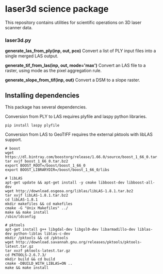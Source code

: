 # laser3d science package

This repository contains utilities for scientific operations on 3D laser scanner data.

### laser3d.py

**generate_las_from_ply(inp, out, pco)**
Convert a list of PLY input files into a single merged LAS output.

**generate_tif_from_las(inp, out, mode='max')**
Convert an LAS file to a raster, using mode as the pixel aggregation rule.

**generate_slope_from_tif(inp, out)**
Convert a DSM to a slope raster.

## Installing dependencies

This package has several dependencies. 

Conversion from PLY to LAS requires plyfile and laspy python libraries. 
```
pip install laspy plyfile
```

Conversion from LAS to GeoTIFF requires the external pktools with libLAS support.
```
# boost
wget https://dl.bintray.com/boostorg/release/1.66.0/source/boost_1_66_0.tar.bz2
tar xvjf boost_1_66_0.tar.bz2
export BOOST_ROOT=/boost/boost_1_66_0
export BOOST_LIBRARYDIR=/boost/boost_1_66_0/libs

# libLAS
apt-get update && apt-get install -y cmake libboost-dev libboost-all-dev
wget http://download.osgeoa.org/liblas/libLAS-1.8.1.tar.bz2
tar xvjf libLAS-1.8.1.tar.bz2
cd libLAS-1.8.1
mkdir makefiles && cd makefiles
cmake -G "Unix Makefiles" ../
make && make install
/sbin/ldconfig

# pktools
apt-get install g++ libgdal-dev libgsl0-dev libarmadillo-dev liblas-dev python-liblas liblas-c-dev
mkdir /pktools && cd /pktools
wget http://download.savannah.gnu.org/releases/pktools/pktools-latest.tar.gz
tar xvzf pktools-latest.tar.gz
cd PKTOOLS-2.6.7.3/  
mkdir build && cd build
cmake -DBUILD_WITH_LIBLAS=ON ..
make && make install
```
